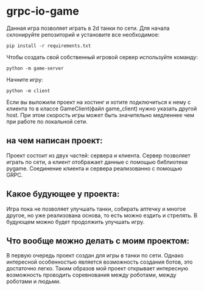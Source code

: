 # grpc-io-game
Данная игра позволяет играть в 2d танки по сети.
Для начала склонируйте репозиторий и установите все необходимое:
```
pip install -r requirements.txt
```

Чтобы создать свой собственный игровой сервер используйте команду:
```
python -m game-server
```
Начните игру:
```
python -m client
```
Если вы выложили проект на хостинг и хотите подключиться к нему с клиента то в классе GameClient(файл game_client) нужно указать другой host. При этом скорость игры может быть значительно медленнее чем при работе по локальной сети.

## на чем написан проект:
  Проект состоит из двух частей: сервера и клиента. Сервер позволяет играть по сети, а клиент отображает данные с помощью библиотеки pygame. Соединение клиента и сервера реализованно с помощью GRPC. 
  
## Какое будующее у проекта:
  Игра пока не позволяет улучшать танки, собирать аптечку и многое другое, но уже реализована основа, то есть можно ездить и стрелять. В будующем можно будет продолжить улучшать игру.
  
## Что вообще можно делать с моим проектом:
  В первую очередь проект создан для игры в танки по сети.
  Однако интересной особенностью является возможность создания ботов, это достаточно легко. Таким образов мой проект открывает интересную возможность проводить соревнования между роботами, между роботами и людьми.
